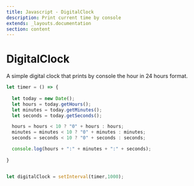 ```yaml
---
title: Javascript - DigitalClock
description: Print current time by console
extends: _layouts.documentation
section: content
---
```


# DigitalClock

A simple digital clock that prints by console the hour in 24 hours format.

```js
let timer = () => {
    
  let today = new Date();
  let hours = today.getHours();
  let minutes = today.getMinutes();
  let seconds = today.getSeconds();

  hours = hours < 10 ? "0" + hours : hours;
  minutes = minutes < 10 ? "0" + minutes : minutes;
  seconds = seconds < 10 ? "0" + seconds : seconds;

  console.log(hours + ":" + minutes + ":" + seconds);
  
}


let digitalClock = setInterval(timer,1000);
```